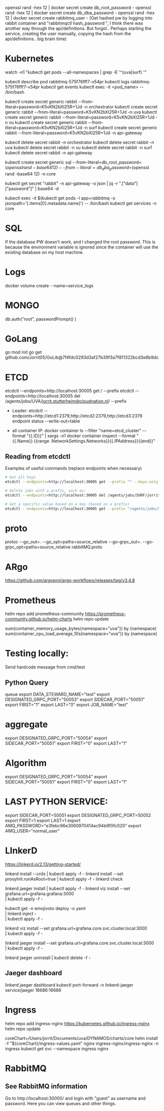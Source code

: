 openssl rand -hex 12 | docker secret create db_root_password -
openssl rand -hex 12 | docker secret create db_dba_password -
openssl rand -hex 12 | docker secret create rabbitmq_user -
(Get hashed pw by logging into rabbit container and "rabbitmqctl hash_password  <PW>", I think there was another way through the api/definitions. But forgot..
Perhaps starting the service, creating the user manually, copying the hash from the api/definitions.. big brain time)

# Kubernetes
watch -n1 "kubectl get pods --all-namespaces | grep -E '^(uva|surf) '"

kubectl describe pod rabbitmq-575f76fff7-v54pr
kubectl logs rabbitmq-575f76fff7-v54pr
kubectl get events
kubectl exec -it <pod_name> -- /bin/bash

kubectl create secret generic rabbit --from-literal=password=K5vKN2bXI25R+1Jd -n orchestrator
kubectl create secret generic rabbit --from-literal=password=K5vKN2bXI25R+1Jd -n uva
kubectl create secret generic rabbit --from-literal=password=K5vKN2bXI25R+1Jd -n vu
kubectl create secret generic rabbit --from-literal=password=K5vKN2bXI25R+1Jd -n surf
kubectl create secret generic rabbit --from-literal=password=K5vKN2bXI25R+1Jd -n api-gateway

kubectl delete secret rabbit -n orchestrator
kubectl delete secret rabbit -n uva
kubectl delete secret rabbit -n vu
kubectl delete secret rabbit -n surf
kubectl delete secret rabbit -n api-gateway

kubectl create secret generic sql --from-literal=db_root_password=$(openssl rand -base64 12) --from-literal=db_dba_password=$(openssl rand -base64 12) -n core

kubectl get secret "rabbit" -n api-gateway -o json | jq -r ".[\"data\"][\"password\"]" | base64 -d

kubectl exec -it $(kubectl get pods -l app=rabbitmq -o jsonpath='{.items[0].metadata.name}') -- /bin/bash
kubectl get services -n core

# SQL
If the database PW doesn't work, and I changed the root password. This is because the environment variable is ignored since the container will use the existing database on my host machine.

# Logs
docker volume create --name=service_logs

# MONGO
db.auth("root", passwordPrompt() )

# GoLang
go mod init
go get github.com/Jorrit05/GoLib@7f4fdc0293d3af27b39f3a7f811322bcd3e6b9dc

# ETCD
etcdctl --endpoints=http://localhost:30005 get / --prefix
etcdctl --endpoints=http://localhost:30005 del /agents/jobs/UVA/jorrit.stutterheim@cloudnation.nl/ --prefix

- Leader:
etcdctl --endpoints=http://etcd1:2379,http://etcd2:2379,http://etcd3:2379 endpoint status --write-out=table

- all container IP:
docker container ls --filter "name=etcd_cluster" --format "{{.ID}}" | xargs -n1 docker container inspect --format "{{.Name}} {{range .NetworkSettings.Networks}}{{.IPAddress}}{{end}}"

## Reading from etcdctl
Examples of useful commands (replace endpoints when necessary)
```sh
# Get all keys
etcdctl --endpoints=http://localhost:30005 get --prefix "" --keys-only

# Delete jobs with a prefix, such as:
etcdctl --endpoints=http://localhost:30005 del /agents/jobs/SURF/jorrit.stutterheim --prefix

# Get a specific value based on a key (based on a prefix)
etcdctl --endpoints=http://localhost:30005 get --prefix "/agents/jobs/SURF"
```

# proto
protoc --go_out=. --go_opt=paths=source_relative --go-grpc_out=. --go-grpc_opt=paths=source_relative rabbitMQ.proto

# ARgo
https://github.com/argoproj/argo-workflows/releases/tag/v3.4.8

# Prometheus
helm repo add prometheus-community https://prometheus-community.github.io/helm-charts
helm repo update

sum(container_memory_usage_bytes{namespace="uva"}) by (namespace)
sum(container_cpu_load_average_10s{namespace="uva"}) by (namespace)

# Testing locally:
Send hardcode message from cmd/test
## Python Query
queue
export DATA_STEWARD_NAME="test"
export DESIGNATED_GRPC_PORT="50053"
export SIDECAR_PORT="50051"
export FIRST="1"
export LAST="0"
export JOB_NAME="test"

# aggregate
export DESIGNATED_GRPC_PORT="50054"
export SIDECAR_PORT="50051"
export FIRST="0"
export LAST="1"

# Algorithm
export DESIGNATED_GRPC_PORT="50054"
export SIDECAR_PORT="50051"
export FIRST="0"
export LAST="1"

# LAST PYTHON SERVICE:
export SIDECAR_PORT=50051
export DESIGNATED_GRPC_PORT=50052
export FIRST=1
export LAST=1
export AMQ_PASSWORD="e3febc96e3060970414ac94b9f0fc020"
export AMQ_USER="normal_user"

# LInkerD
https://linkerd.io/2.13/getting-started/

linkerd install --crds | kubectl apply -f -
linkerd install --set proxyInit.runAsRoot=true | kubectl apply -f -
linkerd check

linkerd jaeger install | kubectl apply -f -
linkerd viz install --set grafana.url=grafana.grafana:3000 \
  | kubectl apply -f -

kubectl get -n emojivoto deploy -o yaml \
  | linkerd inject - \
  | kubectl apply -f -

linkerd viz install --set grafana.url=grafana.core.svc.cluster.local:3000 \
  | kubectl apply -f -

linkerd jaeger install --set grafana.url=grafana.core.svc.cluster.local:3000 \
  | kubectl apply -f -

linkerd jaeger uninstall | kubectl delete -f -

## Jaeger dashboard
linkerd jaeger dashboard
kubectl port-forward -n linkerd-jaeger service/jaeger 16686:16686

# Ingress
helm repo add ingress-nginx https://kubernetes.github.io/ingress-nginx
helm repo update
<!-- helm install -f "${coreChart}/ingress-values.yaml" nginx oci://ghcr.io/nginxinc/charts/nginx-ingress -n ingress --version 0.18.0 -->
coreChart=/Users/jorrit/Documents/uva/DYNAMOS/charts/core
helm install -f "${coreChart}/ingress-values.yaml" nginx ingress-nginx/ingress-nginx -n ingress
kubectl get svc --namespace ingress nginx

# RabbitMQ
## See RabbitMQ information
Go to http://localhost:30000/ and login with "guest" as username and password. Here you can view queues and other things.